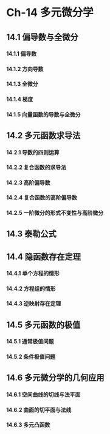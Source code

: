 # Ch-14  多元微分学

## 14.1  偏导数与全微分

#### 14.1.1  偏导数





#### 14.1.2  方向导数





#### 14.1.3  全微分





#### 14.1.4  梯度





#### 14.1.5  向量函数的导数与全微分





## 14.2  多元函数求导法

#### 14.2.1  导数的四则运算



#### 14.2.2  复合函数的求导法



#### 14.2.3  高阶偏导数



#### 14.2.4  复合函数的高阶偏导数



#### 14.2.5  一阶微分的形式不变性与高阶微分





## 14.3  泰勒公式





## 14.4  隐函数存在定理

#### 14.4.1  单个方程的情形





#### 14.4.2  方程组的情形





#### 14.4.3  逆映射存在定理





## 14.5  多元函数的极值

#### 14.5.1  通常极值问题



#### 14.5.2  条件极值问题



## 14.6  多元微分学的几何应用

#### 14.6.1  空间曲线的切线与法平面



#### 14.6.2  曲面的切平面与法线



#### 14.6.3  多元凸函数


